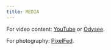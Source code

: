 ```yaml
---
title: MEDIA
---
```

For video content: [YouTube](https://youtube.com/@tamirrxyz) or [Odysee](https://odysee.com/@tamir).

For photography: [PixelFed](https://pixelfed.social/tamir).